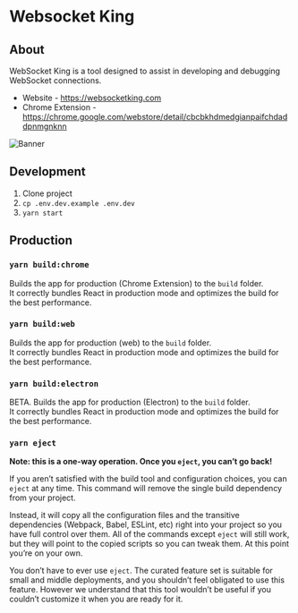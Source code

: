 # Websocket King

## About

WebSocket King is a tool designed to assist in developing and debugging WebSocket connections.

- Website - https://websocketking.com
- Chrome Extension - https://chrome.google.com/webstore/detail/cbcbkhdmedgianpaifchdaddpnmgnknn

![Banner](public/images/banner-small.png)

## Development

1. Clone project
2. `cp .env.dev.example .env.dev`
3. `yarn start`

## Production

### `yarn build:chrome`

Builds the app for production (Chrome Extension) to the `build` folder.<br />
It correctly bundles React in production mode and optimizes the build for the best performance.

### `yarn build:web`

Builds the app for production (web) to the `build` folder.<br />
It correctly bundles React in production mode and optimizes the build for the best performance.

### `yarn build:electron`

BETA. Builds the app for production (Electron) to the `build` folder.<br />
It correctly bundles React in production mode and optimizes the build for the best performance.

### `yarn eject`

**Note: this is a one-way operation. Once you `eject`, you can’t go back!**

If you aren’t satisfied with the build tool and configuration choices, you can `eject` at any time. This command will remove the single build dependency from your project.

Instead, it will copy all the configuration files and the transitive dependencies (Webpack, Babel, ESLint, etc) right into your project so you have full control over them. All of the commands except `eject` will still work, but they will point to the copied scripts so you can tweak them. At this point you’re on your own.

You don’t have to ever use `eject`. The curated feature set is suitable for small and middle deployments, and you shouldn’t feel obligated to use this feature. However we understand that this tool wouldn’t be useful if you couldn’t customize it when you are ready for it.
